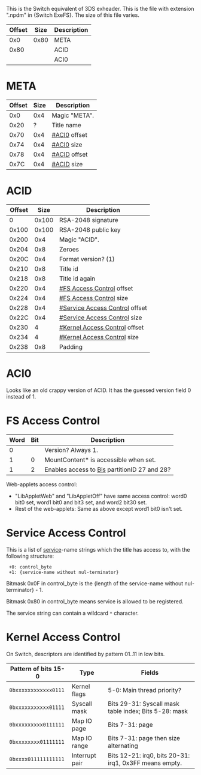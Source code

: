 This is the Switch equivalent of 3DS exheader. This is the file with
extension ".npdm" in {Switch ExeFS}. The size of this file varies.

| Offset     | Size       | Description |
| ---------- | ---------- | ----------- |
| 0x0        | 0x80       | META        |
| 0x80       | <Varies>   | ACID        |
| <See META> | <See META> | ACI0        |

# META

| Offset | Size | Description                       |
| ------ | ---- | --------------------------------- |
| 0x0    | 0x4  | Magic "META".                     |
| 0x20   | ?    | Title name                        |
| 0x70   | 0x4  | [\#ACI0](#ACI0 "wikilink") offset |
| 0x74   | 0x4  | [\#ACI0](#ACI0 "wikilink") size   |
| 0x78   | 0x4  | [\#ACID](#ACID "wikilink") offset |
| 0x7C   | 0x4  | [\#ACID](#ACID "wikilink") size   |

# ACID

| Offset | Size  | Description                                                           |
| ------ | ----- | --------------------------------------------------------------------- |
| 0      | 0x100 | RSA-2048 signature                                                    |
| 0x100  | 0x100 | RSA-2048 public key                                                   |
| 0x200  | 0x4   | Magic "ACID".                                                         |
| 0x204  | 0x8   | Zeroes                                                                |
| 0x20C  | 0x4   | Format version? (1)                                                   |
| 0x210  | 0x8   | Title id                                                              |
| 0x218  | 0x8   | Title id again                                                        |
| 0x220  | 0x4   | [\#FS Access Control](#FS_Access_Control "wikilink") offset           |
| 0x224  | 0x4   | [\#FS Access Control](#FS_Access_Control "wikilink") size             |
| 0x228  | 0x4   | [\#Service Access Control](#Service_Access_Control "wikilink") offset |
| 0x22C  | 0x4   | [\#Service Access Control](#Service_Access_Control "wikilink") size   |
| 0x230  | 4     | [\#Kernel Access Control](#Kernel_Access_Control "wikilink") offset   |
| 0x234  | 4     | [\#Kernel Access Control](#Kernel_Access_Control "wikilink") size     |
| 0x238  | 0x8   | Padding                                                               |

# ACI0

Looks like an old crappy version of ACID. It has the guessed version
field 0 instead of
1.

# FS Access Control

| Word | Bit | Description                                                                         |
| ---- | --- | ----------------------------------------------------------------------------------- |
| 0    |     | Version? Always 1.                                                                  |
| 1    | 0   | MountContent\* is accessible when set.                                              |
| 1    | 2   | Enables access to [Bis](Filesystem%20services.md "wikilink") partitionID 27 and 28? |

Web-applets access control:

  - "LibAppletWeb" and "LibAppletOff" have same access control: word0
    bit0 set, word1 bit0 and bit3 set, and word2 bit30 set.
  - Rest of the web-applets: Same as above except word1 bit0 isn't set.

# Service Access Control

This is a list of [service](Services%20API.md "wikilink")-name strings
which the title has access to, with the following structure:

` +0: control_byte`  
` +1: {service-name without nul-terminator}`

Bitmask 0x0F in control\_byte is the {length of the service-name without
nul-terminator} - 1.

Bitmask 0x80 in control\_byte means service is allowed to be registered.

The service string can contain a wildcard `*` character.

# Kernel Access Control

On Switch, descriptors are identified by pattern 01..11 in low
bits.

| Pattern of bits 15-0 | Type           | Fields                                                 |
| -------------------- | -------------- | ------------------------------------------------------ |
| `0bxxxxxxxxxxxx0111` | Kernel flags   | 5-0: Main thread priority?                             |
| `0bxxxxxxxxxxx01111` | Syscall mask   | Bits 29-31: Syscall mask table index; Bits 5-28: mask  |
| `0bxxxxxxxxx0111111` | Map IO page    | Bits 7-31: page                                        |
| `0bxxxxxxxx01111111` | Map IO range   | Bits 7-31: page then size alternating                  |
| `0bxxxx011111111111` | Interrupt pair | Bits 12-21: irq0, bits 20-31: irq1, 0x3FF means empty. |
